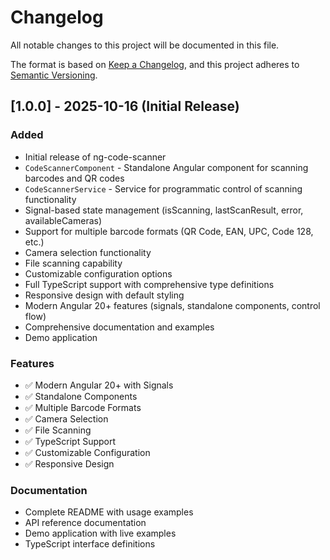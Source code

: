 # Changelog

All notable changes to this project will be documented in this file.

The format is based on [Keep a Changelog](https://keepachangelog.com/en/1.0.0/),
and this project adheres to [Semantic Versioning](https://semver.org/spec/v2.0.0.html).

## [1.0.0] - 2025-10-16 (Initial Release)

### Added
- Initial release of ng-code-scanner
- `CodeScannerComponent` - Standalone Angular component for scanning barcodes and QR codes
- `CodeScannerService` - Service for programmatic control of scanning functionality
- Signal-based state management (isScanning, lastScanResult, error, availableCameras)
- Support for multiple barcode formats (QR Code, EAN, UPC, Code 128, etc.)
- Camera selection functionality
- File scanning capability
- Customizable configuration options
- Full TypeScript support with comprehensive type definitions
- Responsive design with default styling
- Modern Angular 20+ features (signals, standalone components, control flow)
- Comprehensive documentation and examples
- Demo application

### Features
- ✅ Modern Angular 20+ with Signals
- ✅ Standalone Components
- ✅ Multiple Barcode Formats
- ✅ Camera Selection
- ✅ File Scanning
- ✅ TypeScript Support
- ✅ Customizable Configuration
- ✅ Responsive Design

### Documentation
- Complete README with usage examples
- API reference documentation
- Demo application with live examples
- TypeScript interface definitions
